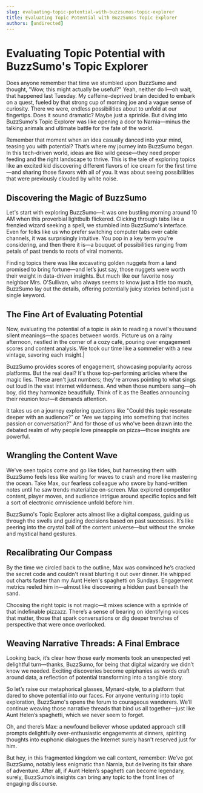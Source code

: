```yaml
---
slug: evaluating-topic-potential-with-buzzsumos-topic-explorer
title: Evaluating Topic Potential with BuzzSumos Topic Explorer
authors: [undirected]
---
```



# Evaluating Topic Potential with BuzzSumo's Topic Explorer

Does anyone remember that time we stumbled upon BuzzSumo and thought, "Wow, this might actually be useful?" Yeah, neither do I—oh wait, that happened last Tuesday. My caffeine-deprived brain decided to embark on a quest, fueled by that strong cup of morning joe and a vague sense of curiosity. There we were, endless possibilities about to unfold at our fingertips. Does it sound dramatic? Maybe just a sprinkle. But diving into BuzzSumo's Topic Explorer was like opening a door to Narnia—minus the talking animals and ultimate battle for the fate of the world.

Remember that moment when an idea casually danced into your mind, teasing you with potential? That’s where my journey into BuzzSumo began. In this tech-driven world, ideas are like wild geese—they need proper feeding and the right landscape to thrive. This is the tale of exploring topics like an excited kid discovering different flavors of ice cream for the first time—and sharing those flavors with all of you. It was about seeing possibilities that were previously clouded by white noise.

## Discovering the Magic of BuzzSumo

Let's start with exploring BuzzSumo—it was one bustling morning around 10 AM when this proverbial lightbulb flickered. Clicking through tabs like a frenzied wizard seeking a spell, we stumbled into BuzzSumo's interface. Even for folks like us who prefer switching computer tabs over cable channels, it was surprisingly intuitive. You pop in a key term you're considering, and then there it is—a bouquet of possibilities ranging from petals of past trends to roots of viral moments.

Finding topics there was like excavating golden nuggets from a land promised to bring fortune—and let’s just say, those nuggets were worth their weight in data-driven insights. But much like our favorite nosy neighbor Mrs. O'Sullivan, who always seems to know just a little too much, BuzzSumo lay out the details, offering potentially juicy stories behind just a single keyword.

## The Fine Art of Evaluating Potential

Now, evaluating the potential of a topic is akin to reading a novel's thousand silent meanings—the spaces between words. Picture us on a rainy afternoon, nestled in the corner of a cozy café, pouring over engagement scores and content analysis. We took our time like a sommelier with a new vintage, savoring each insight.|

BuzzSumo provides scores of engagement, showcasing popularity across platforms. But the real deal? It's those top-performing articles where the magic lies. These aren't just numbers; they're arrows pointing to what sings out loud in the vast internet wilderness. And when those numbers sang—oh boy, did they harmonize beautifully. Think of it as the Beatles announcing their reunion tour—it demands attention.

It takes us on a journey exploring questions like "Could this topic resonate deeper with an audience?" or "Are we tapping into something that incites passion or conversation?" And for those of us who've been drawn into the debated realm of why people love pineapple on pizza—those insights are powerful.

## Wrangling the Content Wave

We've seen topics come and go like tides, but harnessing them with BuzzSumo feels less like waiting for waves to crash and more like mastering the ocean. Take Max, our fearless colleague who swore by hand-written notes until he saw trends materialize on-screen. Max explored competitor content, player moves, and audience intrigue around specific topics and felt a sort of electronic omniscience unfold before him.

BuzzSumo's Topic Explorer acts almost like a digital compass, guiding us through the swells and guiding decisions based on past successes. It’s like peering into the crystal ball of the content universe—but without the smoke and mystical hand gestures.

## Recalibrating Our Compass

By the time we circled back to the outline, Max was convinced he’s cracked the secret code and couldn't resist blurting it out over dinner. He whipped out charts faster than my Aunt Helen's spaghetti on Sundays. Engagement metrics reeled him in—almost like discovering a hidden past beneath the sand.

Choosing the right topic is not magic—it mixes science with a sprinkle of that indefinable pizzazz. There’s a sense of bearing on identifying voices that matter, those that spark conversations or dig deeper trenches of perspective that were once overlooked. 

## Weaving Narrative Threads: A Final Embrace

Looking back, it’s clear how those early moments took an unexpected yet delightful turn—thanks, BuzzSumo, for being that digital wizardry we didn’t know we needed. Exciting discoveries become epiphanies as words craft around data, a reflection of potential transforming into a tangible story. 

So let’s raise our metaphorical glasses, Mynard-style, to a platform that dared to shove potential into our faces. For anyone venturing into topic exploration, BuzzSumo's opens the forum to courageous wanderers. We’ll continue weaving those narrative threads that bind us all together—just like Aunt Helen’s spaghetti, which we never seem to forget.

Oh, and there’s Max: a newfound believer whose updated approach still prompts delightfully over-enthusiastic engagements at dinners, spiriting thoughts into euphonic dialogues the Internet surely hasn't reserved just for him.

But hey, in this fragmented kingdom we call content, remember: We’ve got BuzzSumo, notably less enigmatic than Narnia, but delivering its fair share of adventure. After all, if Aunt Helen’s spaghetti can become legendary, surely, BuzzSumo’s insights can bring any topic to the front lines of engaging discourse.